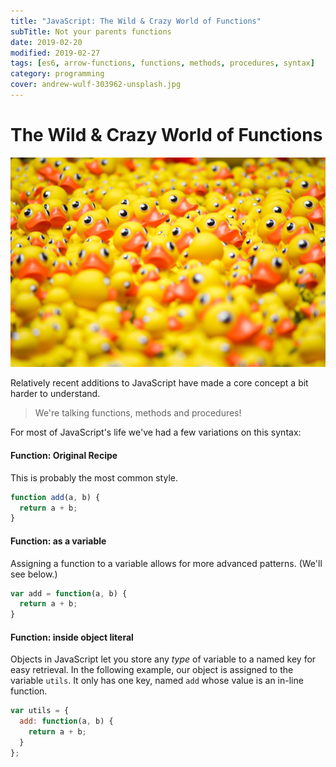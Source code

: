 ```yaml
---
title: "JavaScript: The Wild & Crazy World of Functions"
subTitle: Not your parents functions
date: 2019-02-20
modified: 2019-02-27
tags: [es6, arrow-functions, functions, methods, procedures, syntax]
category: programming
cover: andrew-wulf-303962-unsplash.jpg
---
```


# The Wild & Crazy World of Functions

![credit: andrew-wulf-303962-unsplash.jpg](andrew-wulf-303962-unsplash.jpg)

Relatively recent additions to JavaScript have made a core concept a bit harder to understand.

> We're talking functions, methods and procedures!

For most of JavaScript's life we've had a few variations on this syntax:

#### Function: Original Recipe

This is probably the most common style.

```js
function add(a, b) {
  return a + b;
}
```

#### Function: as a variable

Assigning a function to a variable allows for more advanced patterns. (We'll see below.)

```js
var add = function(a, b) {
  return a + b;
}
```

#### Function: inside object literal

Objects in JavaScript let you store any _type_ of variable to a named key for easy retrieval.
In the following example, our object is assigned to the variable `utils`. It only has one key, named `add` whose value is an in-line function.

```js
var utils = {
  add: function(a, b) {
    return a + b;
  }
};
```

